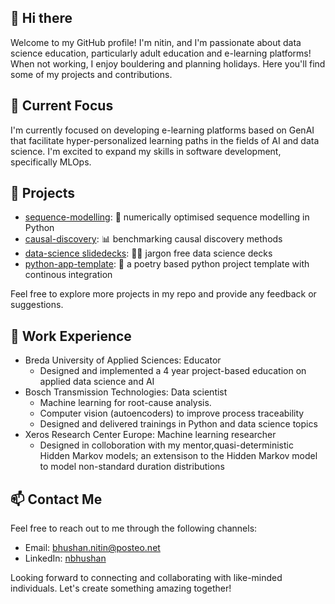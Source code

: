 ## 👋 Hi there 

Welcome to my GitHub profile! I'm nitin, and I'm passionate about data science education, particularly adult education and e-learning platforms! 
When not working, I enjoy bouldering and planning holidays. Here you'll find some of my projects and contributions.

## 🌱 Current Focus

I'm currently focused on developing e-learning platforms based on GenAI that facilitate hyper-personalized learning paths in the fields of AI and data science.
I'm excited to expand my skills in software development, specifically MLOps.

## 🚀 Projects

- [sequence-modelling](https://github.com/nbhushan/sequence-modelling): 🐍 numerically optimised sequence modelling in Python 
- [causal-discovery](https://github.com/nbhushan/causal-discovery): 📊 benchmarking causal discovery methods 
- [data-science slidedecks](https://github.com/nbhushan/data-science-slidedecks/tree/main/Explainable%20AI): 👨‍🏫 jargon free data science decks 
- [python-app-template](https://github.com/nbhushan/python-poetry-CI-template): 🔨 a poetry based python project template with continous integration 
  
Feel free to explore more projects in my repo and provide any feedback or suggestions.

## 💼 Work Experience

- Breda University of Applied Sciences: Educator
  - Designed and implemented a 4 year project-based education on applied data science and AI
- Bosch Transmission Technologies: Data scientist
  - Machine learning for root-cause analysis.
  - Computer vision (autoencoders) to improve process traceability
  - Designed and delivered trainings in Python and data science topics
- Xeros Research Center Europe: Machine learning researcher
  - Designed in colloboration with my mentor,quasi-deterministic Hidden Markov models; an extensison to the Hidden Markov model to model non-standard duration distributions
 
## 📫 Contact Me

Feel free to reach out to me through the following channels:

- Email: [bhushan.nitin@posteo.net](mailto:bhushan.nitin@posteo.net)
- LinkedIn: [nbhushan](https://www.linkedin.com/in/bhushannitin/)

Looking forward to connecting and collaborating with like-minded individuals. Let's create something amazing together!

